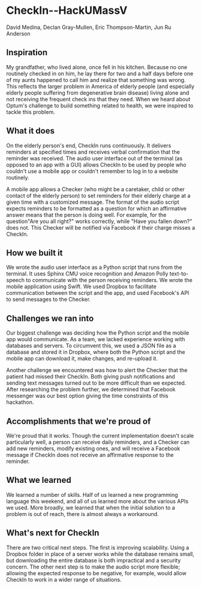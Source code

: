 #  CheckIn--HackUMassV
David Medina, Declan Gray-Mullen, Eric Thompson-Martin, Jun Ru Anderson

## Inspiration
My grandfather, who lived alone, once fell in his kitchen. Because no one routinely checked in on him, he lay there for two and a half days before one of my aunts happened to call him and realize that something was wrong. This reflects the larger problem in America of elderly people (and especially elderly people suffering from degenerative brain disease) living alone and not receiving the frequent check ins that they need. When we heard about Optum's challenge to build something related to health, we were inspired to tackle this problem.

## What it does
On the elderly person's end, CheckIn runs continuously. It delivers reminders at specified times and receives verbal confirmation that the reminder was received. The audio user interface out of the terminal (as opposed to an app with a GUI) allows CheckIn to be used by people who couldn't use a mobile app or couldn't remember to log in to a website routinely.

A mobile app allows a Checker (who might be a caretaker, child or other contact of the elderly person) to set reminders for their elderly charge at a given time with a customized message. The format of the audio script expects reminders to be formatted as a question for which an affirmative answer means that the person is doing well. For example, for the question"Are you all right?" works correctly, while "Have you fallen down?" does not. This Checker will be notified via Facebook if their charge misses a CheckIn.

## How we built it
We wrote the audio user interface as a Python script that runs from the terminal. It uses Sphinx CMU voice recognition and Amazon Polly text-to-speech to communicate with the person receiving reminders. We wrote the mobile application using Swift. We used Dropbox to facilitate communication between the script and the app, and used Facebook's API to send messages to the Checker.

## Challenges we ran into
Our biggest challenge was deciding how the Python script and the mobile app would communicate. As a team, we lacked experience working with databases and servers. To circumvent this, we used a JSON file as a database and stored it in Dropbox, where both the Python script and the mobile app can download it, make changes, and re-upload it.

Another challenge we encountered was how to alert the Checker that the patient had missed their CheckIn. Both giving push notifications and sending text messages turned out to be more difficult than we expected. After researching the problem further, we determined that Facebook messenger was our best option giving the time constraints of this hackathon.

## Accomplishments that we're proud of
We're proud that it works. Though the current implementation doesn't scale particularly well, a person can receive daily reminders, and a Checker can add new reminders, modify existing ones, and will receive a Facebook message if CheckIn does not receive an affirmative response to the reminder.

## What we learned
We learned a number of skills. Half of us learned a new programming language this weekend, and all of us learned more about the various APIs we used. More broadly, we learned that when the initial solution to a problem is out of reach, there is almost always a workaround.

## What's next for CheckIn
There are two critical next steps. The first is improving scalability. Using a Dropbox folder in place of a server works while the database remains small, but downloading the entire database is both impractical and a security concern. The other next step is to make the audio script more flexible; allowing the expected response to be negative, for example, would allow CheckIn to work in a wider range of situations.
